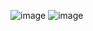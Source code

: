 ![image](https://github.com/faisalsajjad2111/.net-web-api/assets/45427078/fa8f9ce0-a581-4914-b17f-bafc9acd3b8e)
![image](https://github.com/faisalsajjad2111/.net-web-api/assets/45427078/1f53d5bd-b109-4748-acd7-88621af58f2d)

